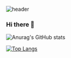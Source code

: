 ![header](https://capsule-render.vercel.app/api?type=slice)

### Hi there 👋


![Anurag's GitHub stats](https://github-readme-stats.vercel.app/api?username=seon-mikim&show_icons=true&theme=radical)

[![Top Langs](https://github-readme-stats.vercel.app/api/top-langs/?username=seon-mikim)](https://github.com/anuraghazra/github-readme-stats)


<!--
**seon-mikim/seon-mikim** is a ✨ _special_ ✨ repository because its `README.md` (this file) appears on your GitHub profile.
